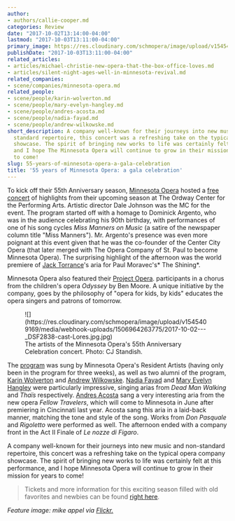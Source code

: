 ```yaml
---
author:
- authors/callie-cooper.md
categories: Review
date: "2017-10-02T13:14:00-04:00"
lastmod: "2017-10-03T13:11:00-04:00"
primary_image: https://res.cloudinary.com/schmopera/image/upload/v1545409169/media/webhook-uploads/1506964659791/2017-10-02---Minneapolis.jpg.jpg
publishDate: "2017-10-03T13:11:00-04:00"
related_articles:
- articles/michael-christie-new-opera-that-the-box-office-loves.md
- articles/silent-night-ages-well-in-minnesota-revival.md
related_companies:
- scene/companies/minnesota-opera.md
related_people:
- scene/people/karin-wolverton.md
- scene/people/mary-evelyn-hangley.md
- scene/people/andres-acosta.md
- scene/people/nadia-fayad.md
- scene/people/andrew-wilkowske.md
short_description: A company well-known for their journeys into new music and non
  standard repertoire, this concert was a refreshing take on the typical opera company
  showcase. The spirit of bringing new works to life was certainly felt at this performance,
  and I hope The Minnesota Opera will continue to grow in their mission for years
  to come!
slug: 55-years-of-minnesota-opera-a-gala-celebration
title: '55 years of Minnesota Opera: a gala celebration'
---
```


To kick off their 55th Anniversary season, [Minnesota Opera](/scene/companies/minnesota-opera/) hosted a [free concert](http://www.mnopera.org/event/55th-anniversary-celebration/) of highlights from their upcoming season at The Ordway Center for the Performing Arts. Artistic director Dale Johnson was the MC for the event. The program started off with a homage to Dominick Argento, who was in the audience celebrating his 90th birthday, with performances of one of his song cycles *Miss Manners on Music* (a satire of the newspaper column title "Miss Manners"). Mr. Argento's presence was even more poignant at this event given that he was the co-founder of the Center City Opera (that later merged with The Opera Company of St. Paul to become Minnesota Opera). The surprising highlight of the afternoon was the world premiere of [Jack Torrance](/brian-mulligan-singing-jack-torrance/)'s aria for Paul Moravec's* The Shining*.

Minnesota Opera also featured their [Project Opera](http://www.mnopera.org/learn/for-kids/project-opera/). participants in a chorus from the children's opera *Odyssey* by Ben Moore. A unique initiative by the company, goes by the philosophy of "opera for kids, by kids" educates the opera singers and patrons of tomorrow. 

<figure data-type="image">![](https://res.cloudinary.com/schmopera/image/upload/v1545409169/media/webhook-uploads/1506964263775/2017-10-02---_DSF2838-cast-Lores.jpg.jpg)
<figcaption>The artists of the Minnesota Opera's 55th Anniversary Celebration concert. Photo: CJ Standish.</figcaption>
</figure>

The [program](http://www.mnopera.org/program55/) was sung by Minnesota Opera's Resident Artists (having only been in the program for three weeks), as well as two alumni of the program, [Karin Wolverton](/scene/people/karin-wolverton/) and [Andrew Wilkowske](/scene/people/andrew-wilkowske/). [Nadia Fayad](/scene/people/nadia-fayad/) and [Mary Evelyn Hangley](/scene/people/mary-evelyn-hangley/) were particularly impressive, singing arias from *Dead Man Walking* and *Thaïs* respectively. [Andres Acosta](/scene/people/andres-acosta/) sang a very interesting aria from the new opera *Fellow Travelers*, which will come to Minnesota in June after premiering in Cincinnati last year. Acosta sang this aria in a laid-back manner, matching the tone and style of the song. Works from *Don Pasquale* and *Rigoletto* were performed as well. The afternoon ended with a company front in the Act II Finale of *Le nozze di Figaro*.

A company well-known for their journeys into new music and non-standard repertoire, this concert was a refreshing take on the typical opera company showcase. The spirit of bringing new works to life was certainly felt at this performance, and I hope Minnesota Opera will continue to grow in their mission for years to come!

>Tickets and more information for this exciting season filled with old favorites and newbies can be found [right here](http://www.mnopera.org/tickets/).

*Feature image: mike appel via [Flickr.](https://creativecommons.org/licenses/by-nc-nd/2.0/legalcode)*

